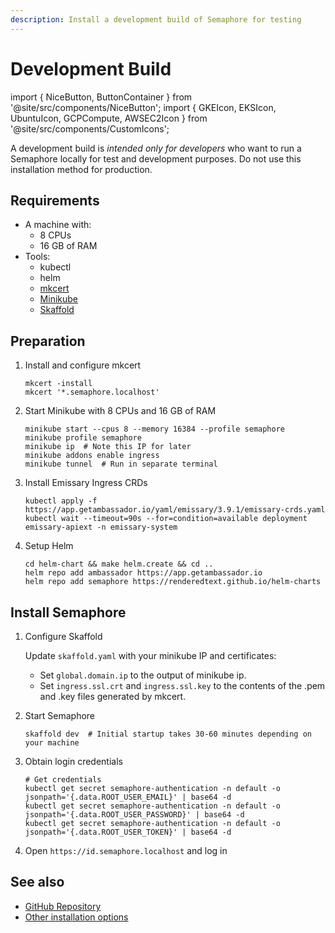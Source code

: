 ```yaml
---
description: Install a development build of Semaphore for testing
---
```


# Development Build







import { NiceButton, ButtonContainer } from '@site/src/components/NiceButton';
import { GKEIcon, EKSIcon, UbuntuIcon, GCPCompute, AWSEC2Icon } from '@site/src/components/CustomIcons';

A development build is *intended only for developers* who want to run a Semaphore locally for test and development purposes. Do not use this installation method for production.

## Requirements

- A machine with:
  - 8 CPUs
  - 16 GB of RAM
- Tools:
  - kubectl
  - helm
  - [mkcert](https://github.com/FiloSottile/mkcert)
  - [Minikube](https://minikube.sigs.k8s.io/)
  - [Skaffold](https://skaffold.dev/)

## Preparation

<Steps>

1. Install and configure mkcert

    ```shell
    mkcert -install
    mkcert '*.semaphore.localhost'
    ```

2. Start Minikube with 8 CPUs and 16 GB of RAM

    ```shell
    minikube start --cpus 8 --memory 16384 --profile semaphore
    minikube profile semaphore
    minikube ip  # Note this IP for later
    minikube addons enable ingress
    minikube tunnel  # Run in separate terminal
    ```

3. Install Emissary Ingress CRDs

    ```shell
    kubectl apply -f https://app.getambassador.io/yaml/emissary/3.9.1/emissary-crds.yaml
    kubectl wait --timeout=90s --for=condition=available deployment emissary-apiext -n emissary-system
    ```

4. Setup Helm

    ```shell
    cd helm-chart && make helm.create && cd ..
    helm repo add ambassador https://app.getambassador.io
    helm repo add semaphore https://renderedtext.github.io/helm-charts
    ```

</Steps>

## Install Semaphore

<Steps>

1. Configure Skaffold

    Update `skaffold.yaml` with your minikube IP and certificates:

      - Set `global.domain.ip` to the output of minikube ip.
      - Set `ingress.ssl.crt` and `ingress.ssl.key` to the contents of the .pem and .key files generated by mkcert.

2. Start Semaphore

    ```shell
    skaffold dev  # Initial startup takes 30-60 minutes depending on your machine
    ```

3. Obtain login credentials

    ```shell
    # Get credentials
    kubectl get secret semaphore-authentication -n default -o jsonpath='{.data.ROOT_USER_EMAIL}' | base64 -d
    kubectl get secret semaphore-authentication -n default -o jsonpath='{.data.ROOT_USER_PASSWORD}' | base64 -d
    kubectl get secret semaphore-authentication -n default -o jsonpath='{.data.ROOT_USER_TOKEN}' | base64 -d
    ```

4. Open `https://id.semaphore.localhost` and log in

</Steps>

## See also

- [GitHub Repository](https://github.com/semaphoreio/semaphore)
- [Other installation options](./install)
